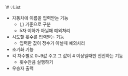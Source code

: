 `# 💡List

* 자동차에 이름을 입력받는 기능
    * (,) 기준으로 구분
    * 5자 이하가 아닐때 예외처리
* 시도할 횟수를 입력받는 기능
    * 입력한 값이 정수가 아닐때 예외처리
* 초기화 기능
* 각 차수별로 0~9값 주고 그 값이 4 이상일때만 전진하는 기능
    * 횟수만큼 실행하기
* 우승자 출력